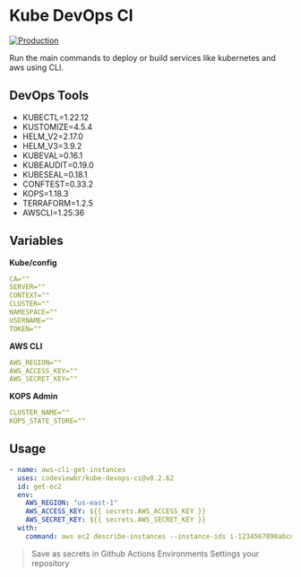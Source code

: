 # Kube DevOps CI
  [![Production](https://github.com/codeviewbr/kube-devops-ci/actions/workflows/docker-ci.yml/badge.svg)](https://github.com/codeviewbr/kube-devops-ci/actions/workflows/docker-ci.yml)
   
Run the main commands to deploy or build services like kubernetes and aws using CLI.

## DevOps Tools
- KUBECTL=1.22.12
- KUSTOMIZE=4.5.4
- HELM_V2=2.17.0
- HELM_V3=3.9.2
- KUBEVAL=0.16.1
- KUBEAUDIT=0.19.0
- KUBESEAL=0.18.1
- CONFTEST=0.33.2
- KOPS=1.18.3
- TERRAFORM=1.2.5
- AWSCLI=1.25.36

  

## Variables

**Kube/config**
```yaml
CA=""
SERVER=""
CONTEXT=""
CLUSTER=""
NAMESPACE=""
USERNAME=""
TOKEN=""
```

**AWS CLI**
```yaml
AWS_REGION=""
AWS_ACCESS_KEY=""
AWS_SECRET_KEY=""
```

**KOPS Admin**
```yaml
CLUSTER_NAME=""
KOPS_STATE_STORE=""
```

## Usage

```yaml
- name: aws-cli-get-instances
  uses: codeviewbr/kube-devops-ci@v0.2.62
  id: get-ec2
  env: 
	AWS_REGION: "us-east-1"
	AWS_ACCESS_KEY: ${{ secrets.AWS_ACCESS_KEY }}
	AWS_SECRET_KEY: ${{ secrets.AWS_SECRET_KEY }}  
  with:
    command: aws ec2 describe-instances --instance-ids i-1234567890abcdef0
```
> Save as secrets in Github Actions Environments Settings your repository